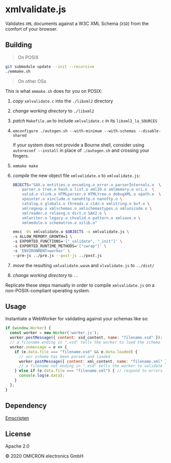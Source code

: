 # xmlvalidate.js

Validates `XML` documents against a W3C XML Schema (`XSD`) from the comfort of your browser.

## Building

> On POSIX

```sh
git submodule update --init --recursive
./emmake.sh
```

> On other OSs

This is what `emmake.sh` does for you on POSIX:

1. *copy* `xmlvalidate.c` into the `./libxml2` directory
2. *change working directory* to `./libxml2`
3. *patch* `Makefile.am` to include `xmlvalidate.c` in its `libxml2_la_SOURCES`
4. `emconfigure ./autogen.sh --with-minimum --with-schemas --disable-shared`

   If your system does not provide a Bourne shell, consider using
   `autoreconf --install` in place of `./autogen.sh` and crossing your fingers.
5. `emmake make`
6. *compile* the new object file `xmlvalidate.o` to `xmlvalidate.js`:
   
   ```sh
   OBJECTS="SAX.o entities.o encoding.o error.o parserInternals.o  \
       parser.o tree.o hash.o list.o xmlIO.o xmlmemory.o uri.o  \
       valid.o xlink.o HTMLparser.o HTMLtree.o debugXML.o xpath.o  \
       xpointer.o xinclude.o nanohttp.o nanoftp.o \
       catalog.o globals.o threads.o c14n.o xmlstring.o buf.o \
       xmlregexp.o xmlschemas.o xmlschemastypes.o xmlunicode.o \
       xmlreader.o relaxng.o dict.o SAX2.o \
       xmlwriter.o legacy.o chvalid.o pattern.o xmlsave.o \
       xmlmodule.o schematron.o xzlib.o"

   emcc -Os xmlvalidate.o $OBJECTS -o xmlvalidate.js \
   -s ALLOW_MEMORY_GROWTH=1 \
   -s EXPORTED_FUNCTIONS='["_validate", "_init"]' \
   -s EXPORTED_RUNTIME_METHODS='["cwrap"]' \
   -s 'ENVIRONMENT=worker' \
   --pre-js ../pre.js --post-js ../post.js
   ```
7. *move* the resulting `xmlvalidate.wasm` and `xlvalidate.js` to `../dist/`
8. *change working directory* to `..`

Replicate these steps manually in order to compile `xmlvalidate.js` on a
non-POSIX-compliant operating system.

## Usage

Instantiate a WebWorker for validating against your schemas like so:

```js
if (window.Worker) {
  const worker = new Worker('worker.js');
  worker.postMessage({ content: xsd_content, name: "filename.xsd" });
  // a filename ending in ".xsd" tells the worker to load the schema
  worker.onmessage = e => {
    if (e.data.file === "filename.xsd" && e.data.loaded) {
      // our schema has been parsed and loaded
      worker.postMessage({ content: xml_content, name: "filename.xml" });
      // a filename not ending in ".xsd" tells the worker to validate
    } else if (e.data.file === "filename.xml") { // respond to errors
      console.log(e.data);
    }
  };
}
```

## Dependency
[Emscripten](https://emscripten.org/)

## License
Apache 2.0

&copy; 2020 OMICRON electronics GmbH
